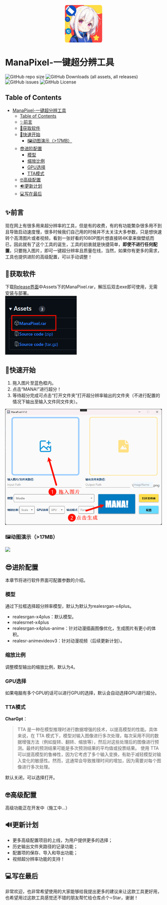 <p align="center">
  <img src="ManaPixel\Images\LOGO.png" height=120>
</p>

# ManaPixel-一键超分辨工具
![GitHub repo size](https://img.shields.io/github/repo-size/isNinesun/MANAPixel)
![GitHub Downloads (all assets, all releases)](https://img.shields.io/github/downloads/isNineSun/ManaPixel/total)
![GitHub issues](https://img.shields.io/github/issues/isNineSun/ManaPixel)
![GitHub License](https://img.shields.io/github/license/isNinesun/MANAPixel)



## Table of Contents
- [ManaPixel-一键超分辨工具](#manapixel-一键超分辨工具)
  - [Table of Contents](#table-of-contents)
  - [✨前言](#前言)
  - [👜获取软件](#获取软件)
  - [🚀快速开始](#快速开始)
    - [🖼️动图演示（\>17MB）](#️动图演示17mb)
  - [😎进阶配置](#进阶配置)
    - [模型](#模型)
    - [缩放比例](#缩放比例)
    - [GPU选择](#gpu选择)
    - [TTA模式](#tta模式)
  - [🤓高级配置](#高级配置)
  - [🔊更新计划](#更新计划)
  - [💻写在最后](#写在最后)


## ✨前言
现在网上有很多用来超分辨率的工具，但是有的收费，有的有功能繁杂很多用不到且导致启动速度慢，很多时候我们自己用的时候并不太关注大多参数，只是想快速转个高清图片或者视频，看到一张好看的1080P图片想直接转4K拿来做壁纸而已，因此就有了这个工具的诞生，工具的初衷就是快捷简单，**即使不进行任何配置**，只要拖入图片，即可一键超分辨率且质量在线，当然，如果你有更多的需求，工具也提供进阶的高级配置，可以手动调整！    

## 👜获取软件
下载[Release界面](https://github.com/isNineSun/ManaPixel/releases)中Assets下的ManaPixel.rar，解压后双击exe即可使用，无需安装与部署。   
![](https://raw.githubusercontent.com/isNineSun/img_repository/main/29ccf97da91069540b3d080f0fef4c7a.png)    

## 🚀快速开始
1. 拖入图片至蓝色框内。    
2. 点击“MANA!”进行超分！    
3. 等待超分完成可点击“打开文件夹”打开超分辨率输出的文件夹（不进行配置的情况下输出至输入文件同文件夹）。  

![](https://raw.githubusercontent.com/isNineSun/img_repository/main/PixPin_2024-01-25_23-42-47.png)    

### 🖼️动图演示（>17MB）
![](https://raw.githubusercontent.com/isNineSun/img_repository/main/PixPin_2024-01-27_00-43-16.gif)    

## 😎进阶配置
本章节将进行软件界面可配置参数的介绍。    
### 模型
通过下拉框选择超分辨率模型，默认为默认为realesrgan-x4plus。
* realesrgan-x4plus：默认模型。
* realesrnet-x4plus
* realesrgan-x4plus-anime：针对动漫插画图像优化，生成图片有更小的体积。
* realesr-animevideov3：针对动漫视频（后续更新计划）。    
### 缩放比例
调整模型输出的缩放比例，默认为4。
### GPU选择
如果电脑有多个GPU的话可以进行GPU的选择，默认会自动选择GPU进行超分。
### TTA模式
**CharGpt**：
> TTA 是一种在模型推理时进行数据增强的技术，以提高模型的性能。具体来说，在 TTA 模式下，模型对输入图像进行多次处理，每次采用不同的数据增强方法（例如旋转、翻转、缩放等），然后对这些处理后的图像进行预测。最终的预测结果可能是多次预测结果的平均值或投票结果。
使用 TTA 可以提高模型的鲁棒性，因为它考虑了多个输入变换，有助于减轻模型对输入变化的敏感性。然而，这通常会导致推理时间的增加，因为需要对每个图像进行多次处理。

默认关闭，可以选择打开。    

## 🤓高级配置
高级功能正在开发中（施工中...）    

## 🔊更新计划
* 更多高级配置项目的上线，为用户提供更多的选择；
* 历史输出文件夹路径的记录功能；
* 配置项的保存、导入和导出功能；
* 视频超分辨率功能的支持！

## 💻写在最后
非常欢迎，也非常希望使用的大家能够给我提出更多的建议来让这款工具更好用，也希望用过这款工具感觉还不错的朋友帮忙给仓库点个⭐Star，谢谢！